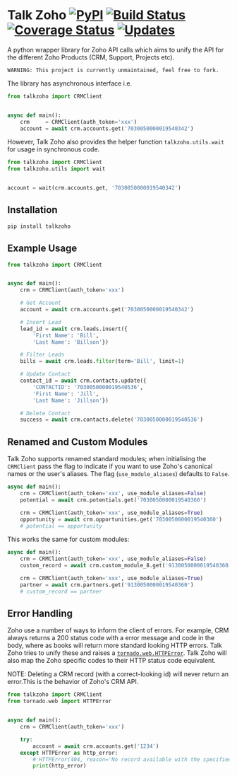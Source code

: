 # Talk Zoho [![PyPI](https://img.shields.io/pypi/v/talkzoho.svg?maxAge=2592000)](https://pypi.org/project/talkzoho/) [![Build Status](https://travis-ci.org/A2Z-Cloud/Talk-Zoho.svg?branch=master)](https://travis-ci.org/A2Z-Cloud/Talk-Zoho) [![Coverage Status](https://coveralls.io/repos/github/A2Z-Cloud/Talk-Zoho/badge.svg?branch=master)](https://coveralls.io/github/A2Z-Cloud/Talk-Zoho?branch=master) [![Updates](https://pyup.io/repos/github/a2z-cloud/talk-zoho/shield.svg)](https://pyup.io/repos/github/a2z-cloud/talk-zoho/)

A python wrapper library for Zoho API calls which aims to unify the API for the different Zoho Products (CRM, Support, Projects etc).

```
WARNING: This project is currently unmaintained, feel free to fork.
```

The library has asynchronous interface i.e.
```python
from talkzoho import CRMClient


async def main():
    crm     = CRMClient(auth_token='xxx')
    account = await crm.accounts.get('7030050000019540342')
```

However, Talk Zoho also provides the helper function `talkzoho.utils.wait` for usage in synchronous code.
```python
from talkzoho import CRMClient
from talkzoho.utils import wait


account = wait(crm.accounts.get, '7030050000019540342')
```

## Installation
```bash
pip install talkzoho
```

## Example Usage
```python
from talkzoho import CRMClient


async def main():
    crm = CRMClient(auth_token='xxx')

    # Get Account
    account = await crm.accounts.get('7030050000019540342')

    # Insert Lead
    lead_id = await crm.leads.insert({
        'First Name': 'Bill',
        'Last Name': 'Billson'})

    # Filter Leads
    bills = await crm.leads.filter(term='Bill', limit=1)

    # Update Contact
    contact_id = await crm.contacts.update({
        'CONTACTID': '7030050000019540536',
        'First Name': 'Jill',
        'Last Name': 'Jillson'})

    # Delete Contact
    success = await crm.contacts.delete('7030050000019540536')
```

## Renamed and Custom Modules
Talk Zoho supports renamed standard modules; when initialising the `CRMClient` pass the flag to indicate if you want to use Zoho's canonical names or the user's aliases. The flag (`use_module_aliases`) defaults to `False`.
```python
async def main():
    crm = CRMClient(auth_token='xxx', use_module_aliases=False)
    potential = await crm.potentials.get('7030050000019540360')

    crm = CRMClient(auth_token='xxx', use_module_aliases=True)
    opportunity = await crm.opportunities.get('7030050000019540360')
    # potential == opportunity
```

This works the same for custom modules:
```python
async def main():
    crm = CRMClient(auth_token='xxx', use_module_aliases=False)
    custom_record = await crm.custom_module_8.get('9130050000019540360')

    crm = CRMClient(auth_token='xxx', use_module_aliases=True)
    partner = await crm.partners.get('9130050000019540360')
    # custom_record == partner
```

## Error Handling
Zoho use a number of ways to inform the client of errors. For example, CRM always returns a 200 status code with a error message and code in the body, where as books will return more standard looking HTTP errors. Talk Zoho tries to unify these and raises a [`tornado.web.HTTPError`](http://www.tornadoweb.org/en/stable/web.html#tornado.web.HTTPError). Talk Zoho will also map the Zoho specific codes to their HTTP status code equivalent.

NOTE: Deleting a CRM record (with a correct-looking id) will never return an error.This is the behavior of Zoho's CRM API.
```python
from talkzoho import CRMClient
from tornado.web import HTTPError


async def main():
    crm = CRMClient(auth_token='xxx')

    try:
        account = await crm.accounts.get('1234')
    except HTTPError as http_error:
        # HTTPError(404, reason='No record available with the specified record ID.')
        print(http_error)
```
